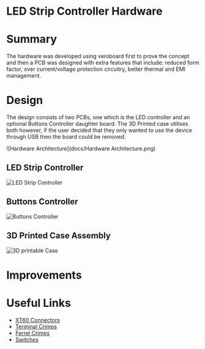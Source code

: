 # LED Strip Controller Hardware
# Summary
The hardware was developed using veroboard first to prove the concept and then a PCB was designed with extra features that include: reduced form factor, over current/voltage protection circuitry, better thermal and EMI management.
# Design
The design consists of two PCBs, one which is the LED controller and an optional Buttons Controller daughter board. The 3D Printed case utilises both however, if the user decided that they only wanted to use the device through USB then the board could be removed.

![Hardware Architecture](docs/Hardware Architecture.png)

## LED Strip Controller
![LED Strip Controller]()

## Buttons Controller
![Buttons Controller]()

## 3D Printed Case Assembly
![3D printable Case]()

# Improvements

# Useful Links
- [XT60 Connectors](https://www.aliexpress.com/item/1005004111518826.html?spm=a2g0o.order_list.0.0.44851802WtcK2c)
- [Terminal Crimps](https://www.aliexpress.com/item/1005004040825209.html?spm=a2g0o.productlist.0.0.7b09618cNrzGIX&algo_pvid=1400a7b4-9197-4d6a-b152-92a1a64300d6&algo_exp_id=1400a7b4-9197-4d6a-b152-92a1a64300d6-1&pdp_ext_f=%7B%22sku_id%22%3A%2212000028334234012%22%7D&pdp_npi=2%40dis%21GBP%216.94%215.2%21%21%21%21%21%402100bddb16647521768224542ea791%2112000028334234012%21sea&curPageLogUid=0NObb2zgCZaC)
- [Ferrel Crimps](https://www.aliexpress.com/item/1005004283026574.html?spm=a2g0o.detail.1000060.1.2b025a79uxZBof&gps-id=pcDetailBottomMoreThisSeller&scm=1007.13339.291025.0&scm_id=1007.13339.291025.0&scm-url=1007.13339.291025.0&pvid=82c1f2f2-f4eb-4113-b474-5a5eedb67d54&_t=gps-id:pcDetailBottomMoreThisSeller,scm-url:1007.13339.291025.0,pvid:82c1f2f2-f4eb-4113-b474-5a5eedb67d54,tpp_buckets:668%232846%238114%231999&pdp_ext_f=%7B%22sku_id%22%3A%2212000028621229126%22%2C%22sceneId%22%3A%223339%22%7D&pdp_npi=2%40dis%21GBP%218.57%215.57%21%21%21%21%21%40211b444016647521812691593e8c0a%2112000028621229126%21rec)
- [Switches](https://www.aliexpress.com/item/32743866390.html?spm=a2g0o.productlist.0.0.3cd4700cNdYXJ6&algo_pvid=e6b88297-a8ce-45f8-93eb-8b976bdea822&algo_exp_id=e6b88297-a8ce-45f8-93eb-8b976bdea822-3&pdp_ext_f=%7B%22sku_id%22%3A%2212000029574447281%22%7D&pdp_npi=2%40dis%21GBP%210.39%210.25%21%21%210.82%21%21%400b0a0ae216647521586066114e5989%2112000029574447281%21sea&curPageLogUid=3X8Abgou2M2X)
